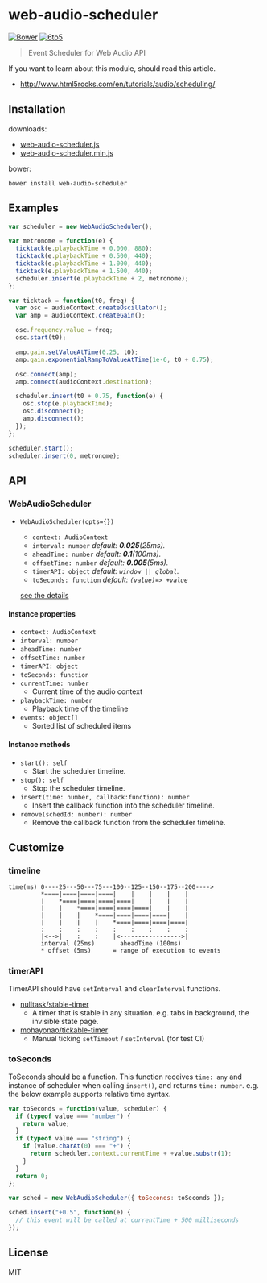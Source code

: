 # web-audio-scheduler
[![Bower](https://img.shields.io/bower/v/web-audio-scheduler.svg?style=flat)](https://github.com/mohayonao/web-audio-scheduler)
[![6to5](http://img.shields.io/badge/module-6to5-yellow.svg?style=flat)](https://6to5.org/)

> Event Scheduler for Web Audio API

If you want to learn about this module, should read this article.

  - http://www.html5rocks.com/en/tutorials/audio/scheduling/

## Installation

downloads:

- [web-audio-scheduler.js](https://raw.githubusercontent.com/mohayonao/web-audio-scheduler/master/build/web-audio-scheduler.js)
- [web-audio-scheduler.min.js](https://raw.githubusercontent.com/mohayonao/web-audio-scheduler/master/build/web-audio-scheduler.min.js)

bower:

```
bower install web-audio-scheduler
```

## Examples

```javascript
var scheduler = new WebAudioScheduler();

var metronome = function(e) {
  ticktack(e.playbackTime + 0.000, 880);
  ticktack(e.playbackTime + 0.500, 440);
  ticktack(e.playbackTime + 1.000, 440);
  ticktack(e.playbackTime + 1.500, 440);
  scheduler.insert(e.playbackTime + 2, metronome);
};

var ticktack = function(t0, freq) {
  var osc = audioContext.createOscillator();
  var amp = audioContext.createGain();

  osc.frequency.value = freq;
  osc.start(t0);

  amp.gain.setValueAtTime(0.25, t0);
  amp.gain.exponentialRampToValueAtTime(1e-6, t0 + 0.75);

  osc.connect(amp);
  amp.connect(audioContext.destination);

  scheduler.insert(t0 + 0.75, function(e) {
    osc.stop(e.playbackTime);
    osc.disconnect();
    amp.disconnect();
  });
};

scheduler.start();
scheduler.insert(0, metronome);
```

## API
### WebAudioScheduler
- `WebAudioScheduler(opts={})`
  - `context: AudioContext`
  - `interval: number` _default: **0.025**(25ms)._
  - `aheadTime: number` _default: **0.1**(100ms)._
  - `offsetTime: number` _default: **0.005**(5ms)._
  - `timerAPI: object` _default: `window || global`._
  - `toSeconds: function` _default: `(value)=> +value`_

  [see the details](#customize)

#### Instance properties
- `context: AudioContext`
- `interval: number`
- `aheadTime: number`
- `offsetTime: number`
- `timerAPI: object`
- `toSeconds: function`
- `currentTime: number`
  - Current time of the audio context
- `playbackTime: number`
  - Playback time of the timeline
- `events: object[]`
  - Sorted list of scheduled items

#### Instance methods
- `start(): self`
  - Start the scheduler timeline.
- `stop(): self`
  - Stop the scheduler timeline.
- `insert(time: number, callback:function): number`
  - Insert the callback function into the scheduler timeline.
- `remove(schedId: number): number`
  - Remove the callback function from the scheduler timeline.

## Customize

### timeline

```
time(ms) 0----25---50---75---100--125--150--175--200---->
         *====|====|====|====|    |    |    |    |
         |    *====|====|====|====|    |    |    |
         |    |    *====|====|====|====|    |    |
         |    |    |    *====|====|====|====|    |
         |    |    |    |    *====|====|====|====|
         :    :    :    :    :    :    :    :    :
         |<-->|    :    :    |<----------------->|
         interval (25ms)       aheadTime (100ms)
         * offset (5ms)      = range of execution to events
```

### timerAPI

TimerAPI should have `setInterval` and `clearInterval` functions.

- [nulltask/stable-timer](https://github.com/nulltask/stable-timer)
  - A timer that is stable in any situation. e.g. tabs in background, the invisible state page.
- [mohayonao/tickable-timer](https://github.com/mohayonao/tickable-timer)
  - Manual ticking `setTimeout` / `setInterval` (for test CI)

### toSeconds

ToSeconds should be a function. This function receives `time: any` and instance of scheduler when calling `insert()`, and returns `time: number`. e.g. the below example supports relative time syntax.

```javascript
var toSeconds = function(value, scheduler) {
  if (typeof value === "number") {
    return value;
  }
  if (typeof value === "string") {
    if (value.charAt(0) === "+") {
      return scheduler.context.currentTime + +value.substr(1);
    }
  }
  return 0;
};

var sched = new WebAudioScheduler({ toSeconds: toSeconds });

sched.insert("+0.5", function(e) {
  // this event will be called at currentTime + 500 milliseconds
});
```

## License

MIT
